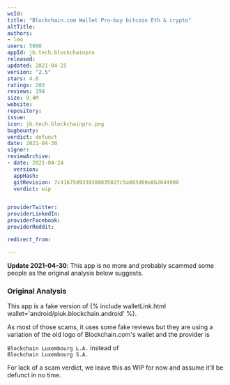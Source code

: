 ```yaml
---
wsId: 
title: "Blockchain.com Wallet Pro-buy bitcoin Eth & crypto"
altTitle: 
authors:
- leo
users: 5000
appId: jb.tech.blockchainpro
released: 
updated: 2021-04-25
version: "2.5"
stars: 4.6
ratings: 203
reviews: 194
size: 9.4M
website: 
repository: 
issue: 
icon: jb.tech.blockchainpro.png
bugbounty: 
verdict: defunct
date: 2021-04-30
signer: 
reviewArchive:
- date: 2021-04-24
  version: 
  appHash: 
  gitRevision: 7c41675d933938883582fc5a083d69e8b2644900
  verdict: wip


providerTwitter: 
providerLinkedIn: 
providerFacebook: 
providerReddit: 

redirect_from:

---
```



**Update 2021-04-30**: This app is no more and probably scammed some people as
the original analysis below suggests.

### Original Analysis

This app is a fake version of
{% include walletLink.html wallet='android/piuk.blockchain.android' %}.

As most of those scams, it uses some fake reviews but they are using a variation
of the old logo of Blockchain.com's wallet and the provider is

`Blockchain Luxembourg L.A.` instead of<br>
`Blockchain Luxembourg S.A.`

For lack of a scam verdict, we leave this as WIP for now and assume it'll be
defunct in no time.
